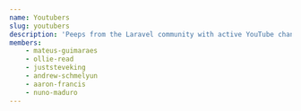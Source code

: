 ```yaml
---
name: Youtubers
slug: youtubers
description: 'Peeps from the Laravel community with active YouTube channels.'
members:
    - mateus-guimaraes
    - ollie-read
    - juststeveking
    - andrew-schmelyun
    - aaron-francis
    - nuno-maduro
---
```

